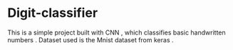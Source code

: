 # Digit-classifier
This is a simple project built with CNN , which classifies basic handwritten numbers . 
Dataset used is the Mnist dataset from keras .
